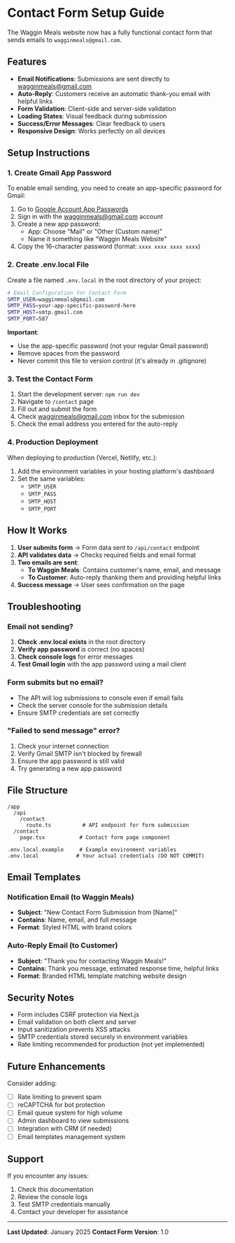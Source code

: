 # Contact Form Setup Guide

The Waggin Meals website now has a fully functional contact form that sends emails to `wagginmeals@gmail.com`.

## Features

- **Email Notifications**: Submissions are sent directly to wagginmeals@gmail.com
- **Auto-Reply**: Customers receive an automatic thank-you email with helpful links
- **Form Validation**: Client-side and server-side validation
- **Loading States**: Visual feedback during submission
- **Success/Error Messages**: Clear feedback to users
- **Responsive Design**: Works perfectly on all devices

## Setup Instructions

### 1. Create Gmail App Password

To enable email sending, you need to create an app-specific password for Gmail:

1. Go to [Google Account App Passwords](https://myaccount.google.com/apppasswords)
2. Sign in with the wagginmeals@gmail.com account
3. Create a new app password:
   - App: Choose "Mail" or "Other (Custom name)"
   - Name it something like "Waggin Meals Website"
4. Copy the 16-character password (format: `xxxx xxxx xxxx xxxx`)

### 2. Create .env.local File

Create a file named `.env.local` in the root directory of your project:

```bash
# Email Configuration for Contact Form
SMTP_USER=wagginmeals@gmail.com
SMTP_PASS=your-app-specific-password-here
SMTP_HOST=smtp.gmail.com
SMTP_PORT=587
```

**Important**:
- Use the app-specific password (not your regular Gmail password)
- Remove spaces from the password
- Never commit this file to version control (it's already in .gitignore)

### 3. Test the Contact Form

1. Start the development server: `npm run dev`
2. Navigate to `/contact` page
3. Fill out and submit the form
4. Check wagginmeals@gmail.com inbox for the submission
5. Check the email address you entered for the auto-reply

### 4. Production Deployment

When deploying to production (Vercel, Netlify, etc.):

1. Add the environment variables in your hosting platform's dashboard
2. Set the same variables:
   - `SMTP_USER`
   - `SMTP_PASS`
   - `SMTP_HOST`
   - `SMTP_PORT`

## How It Works

1. **User submits form** → Form data sent to `/api/contact` endpoint
2. **API validates data** → Checks required fields and email format
3. **Two emails are sent**:
   - **To Waggin Meals**: Contains customer's name, email, and message
   - **To Customer**: Auto-reply thanking them and providing helpful links
4. **Success message** → User sees confirmation on the page

## Troubleshooting

### Email not sending?

1. **Check .env.local exists** in the root directory
2. **Verify app password** is correct (no spaces)
3. **Check console logs** for error messages
4. **Test Gmail login** with the app password using a mail client

### Form submits but no email?

- The API will log submissions to console even if email fails
- Check the server console for the submission details
- Ensure SMTP credentials are set correctly

### "Failed to send message" error?

1. Check your internet connection
2. Verify Gmail SMTP isn't blocked by firewall
3. Ensure the app password is still valid
4. Try generating a new app password

## File Structure

```
/app
  /api
    /contact
      route.ts          # API endpoint for form submission
  /contact
    page.tsx           # Contact form page component

.env.local.example     # Example environment variables
.env.local            # Your actual credentials (DO NOT COMMIT)
```

## Email Templates

### Notification Email (to Waggin Meals)
- **Subject**: "New Contact Form Submission from [Name]"
- **Contains**: Name, email, and full message
- **Format**: Styled HTML with brand colors

### Auto-Reply Email (to Customer)
- **Subject**: "Thank you for contacting Waggin Meals!"
- **Contains**: Thank you message, estimated response time, helpful links
- **Format**: Branded HTML template matching website design

## Security Notes

- Form includes CSRF protection via Next.js
- Email validation on both client and server
- Input sanitization prevents XSS attacks
- SMTP credentials stored securely in environment variables
- Rate limiting recommended for production (not yet implemented)

## Future Enhancements

Consider adding:
- [ ] Rate limiting to prevent spam
- [ ] reCAPTCHA for bot protection
- [ ] Email queue system for high volume
- [ ] Admin dashboard to view submissions
- [ ] Integration with CRM (if needed)
- [ ] Email templates management system

## Support

If you encounter any issues:
1. Check this documentation
2. Review the console logs
3. Test SMTP credentials manually
4. Contact your developer for assistance

---

**Last Updated**: January 2025
**Contact Form Version**: 1.0
